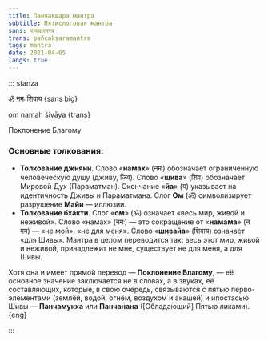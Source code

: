 ```yaml
---
title: Панчакшара мантра
subtitle: Пятислоговая мантра
sans: पञ्चक्षरमन्त्र
trans: pañcakṣaramantra
tags: mantra
date: 2021-04-05
langs: true
---
```


::: stanza

ॐ नमः शिवाय {sans big}

om namah śivāya {trans}

Поклонение Благому

### Основные толкования:

- **Толкование джняни**. Слово «**намах**» (नमः) обозначает ограниченную человеческую душу (дживу, जिव). Слово «**шива**» (शिव) обозначает Мировой Дух (Параматман). Окончание «**йа**» (य) указывает на идентичность Дживы и Параматмана. Слог **Ом** (ॐ) символизирует разрушение **Майи** — иллюзии.
- **Толкование бхакти**. Слог «**ом**» (ॐ) означает «весь мир, живой и неживой». Слово «намах» (नमः) — это сокращение от «**намама**» (न मम) — «не мой», «не для меня». Слово «**шивайа**» (शिवाय) означает «для Шивы». Мантра в целом переводится так: весь этот мир, живой и неживой, принадлежит не мне, существует не для меня, а для Шивы.

Хотя она и имеет прямой перевод — **Поклонение Благому**, — её основное значение заключается не в словах, а в звуках, её составляющих, которые, в свою очередь, связываются с пятью перво-элементами (землёй, водой, огнём, воздухом и акашей) и ипостасью Шивы — **Панчамукха** или **Панчанана** ([Обладающий] Пятью ликами). {eng}

:::